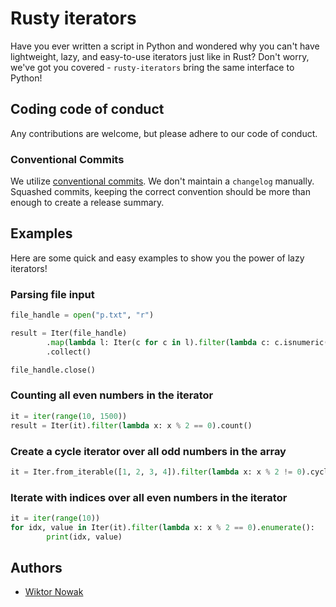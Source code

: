 # Rusty iterators

Have you ever written a script in Python and wondered why you can't have lightweight, lazy, and easy-to-use iterators just like in Rust? Don't worry, we've got you covered - `rusty-iterators` bring the same interface to Python!

## Coding code of conduct

Any contributions are welcome, but please adhere to our code of conduct.

### Conventional Commits

We utilize [conventional commits](https://gist.github.com/qoomon/5dfcdf8eec66a051ecd85625518cfd13). We don't maintain a `changelog` manually. Squashed commits, keeping the correct convention should be more than enough to create a release summary.

## Examples

Here are some quick and easy examples to show you the power of lazy iterators!

### Parsing file input

```python
file_handle = open("p.txt", "r")

result = Iter(file_handle)
        .map(lambda l: Iter(c for c in l).filter(lambda c: c.isnumeric()).map(lambda c: int(c)).collect())
        .collect()

file_handle.close()
```

### Counting all even numbers in the iterator

```python
it = iter(range(10, 1500))
result = Iter(it).filter(lambda x: x % 2 == 0).count()
```

### Create a cycle iterator over all odd numbers in the array

```python
it = Iter.from_iterable([1, 2, 3, 4]).filter(lambda x: x % 2 != 0).cycle()
```

### Iterate with indices over all even numbers in the iterator

```python
it = iter(range(10))
for idx, value in Iter(it).filter(lambda x: x % 2 == 0).enumerate():
        print(idx, value)
```

## Authors

- [Wiktor Nowak](@uncommon-nickname)
